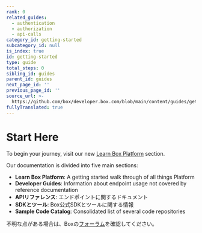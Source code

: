 ```yaml
---
rank: 0
related_guides:
  - authentication
  - authorization
  - api-calls
category_id: getting-started
subcategory_id: null
is_index: true
id: getting-started
type: guide
total_steps: 0
sibling_id: guides
parent_id: guides
next_page_id: ''
previous_page_id: ''
source_url: >-
  https://github.com/box/developer.box.com/blob/main/content/guides/getting-started/index.md
fullyTranslated: true
---
```

# Start Here

To begin your journey, visit our new [Learn Box Platform][learn] section.

Our documentation is divided into five main sections:

* **Learn Box Platform**: A getting started walk through of all things Platform
* **Developer Guides**: Information about endpoint usage not covered by reference documentation
* **APIリファレンス**: エンドポイントに関するドキュメント
* **SDKとツール**: Box公式SDKとツールに関する情報
* **Sample Code Catalog**: Consolidated list of several code repositories

不明な点がある場合は、Boxの[フォーラム][forum-link]を確認してください。

[learn]: page://platform

<!-- i18n-enable localize-links -->

[forum-link]: https://forum.box.com

<!-- i18n-disable localize-links -->

